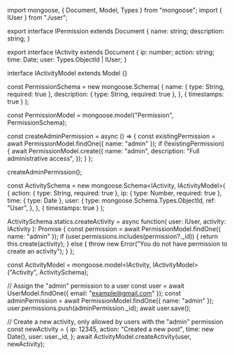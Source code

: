 import mongoose, { Document, Model, Types } from "mongoose";
import { IUser } from "./user";

export interface IPermission extends Document {
name: string;
description: string;
}

export interface IActivity extends Document {
ip: number;
action: string;
time: Date;
user: Types.ObjectId | IUser;
}

interface IActivityModel extends Model<IActivity> {}

const PermissionSchema = new mongoose.Schema<IPermission>(
{
name: { type: String, required: true },
description: { type: String, required: true },
},
{ timestamps: true }
);

const PermissionModel = mongoose.model<IPermission>("Permission", PermissionSchema);

const createAdminPermission = async () => {
const existingPermission = await PermissionModel.findOne({ name: "admin" });
if (!existingPermission) {
await PermissionModel.create({
name: "admin",
description: "Full administrative access",
});
}
};

createAdminPermission();

const ActivitySchema = new mongoose.Schema<IActivity, IActivityModel>(
{
action: { type: String, required: true },
ip: { type: Number, required: true },
time: { type: Date },
user: {
type: mongoose.Schema.Types.ObjectId,
ref: "User",
},
},
{ timestamps: true }
);

ActivitySchema.statics.createActivity = async function(
user: IUser,
activity: IActivity
): Promise<IActivity> {
const permission = await PermissionModel.findOne({ name: "admin" });
if (user.permissions.includes(permission?.\_id)) {
return this.create(activity);
} else {
throw new Error("You do not have permission to create an activity");
}
};

const ActivityModel = mongoose.model<IActivity, IActivityModel>("Activity", ActivitySchema);

// Assign the "admin" permission to a user
const user = await UserModel.findOne({ email: "example@gmail.com" });
const adminPermission = await PermissionModel.findOne({ name: "admin" });
user.permissions.push(adminPermission.\_id);
await user.save();

// Create a new activity, only allowed by users with the "admin" permission
const newActivity = {
ip: 12345,
action: "Created a new post",
time: new Date(),
user: user.\_id,
};
await ActivityModel.createActivity(user, newActivity);
